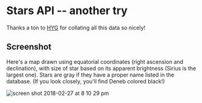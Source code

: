 # Stars API -- another try
Thanks a ton to [HYG](http://www.astronexus.com/hyg) for collating all this data so nicely!

## Screenshot
Here's a map drawn using equatorial coordinates (right ascension and declination), with size of star based on its apparent brightness (Sirius is the largest one). Stars are gray if they have a proper name listed in the database. (If you look closely, you'll find Deneb colored black!)

![screen shot 2018-02-27 at 8 10 29 pm](https://user-images.githubusercontent.com/29472568/36766224-92046658-1bfa-11e8-9f47-954e0d232422.png)
